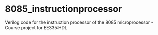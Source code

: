 # 8085_instructionprocessor
Verilog code for the instruction processor of the 8085 microprocessor - Course project for EE335:HDL
